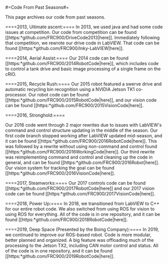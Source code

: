 #=Code From Past Seasons#=

This page archives our code from past seasons.

====2013, Ultimate ascent:====
In 2013, we used java and had some code issues at competition. Our code from competition can be found [[https:*github.com/FRC900/DriveCode2013|here]]. Immediately following that competition, we rewrote our drive code in LabVIEW. That code can be found [[https:*github.com/FRC900/Inky-LabVIEW|here]].

====2014, Aerial Assist:====
Our 2014 code can be found [[https:*github.com/FRC900/2014RobotCode|here]], which includes code to control a tank drive and basic image processing of a single frame on the cRIO.

====2015, Recycle Rush:====
Our 2015 robot featured a swerve drive and automatic recycling bin recognition using a NVIDIA Jetson TK1 co-processor. Our robot code can be found [[https:*github.com/FRC900/2015RobotCode|here]], and our vision code can be found [[https:*github.com/FRC900/2015VisionCode|here]].

====2016, Stronghold:====

Our 2016 code went through 2 major rewrites due to issues with LabVIEW's command and control structure updating in the middle of the season. Our first code branch stopped working after LabVIEW updated mid-season, and it can be found [[https:*github.com/FRC900/2016RobotCode|here]]. This was followed by a rewrite without using non-command and control found [[https:*github.com/FRC900/2016WorkingCode|here]]. Our third rewrite was reimplementing command and control and cleaning up the code in general, and can be found [[https:*github.com/FRC900/2016Robot|here]]. Our vision system for tracking the goal can be found [[https:*github.com/FRC900/2016VisionCode|here]].

====2017, Steamworks:====
Our 2017 controls code can be found [[https:*github.com/FRC900/2017RobotCode|here]] and our 2017 vision code can be found [[https:*github.com/FRC900/2017VisionCode|here]].

====2018, Power Up:====
In 2018, we transitioned from LabVIEW to C++ for our entire robot code. We also switched from using ROS for vision to using ROS for everything. All of the code is in one repository, and it can be found [[https:*github.com/FRC900/2018RobotCode|here]].

====2019, Deep Space (Presented by the Boing Company):====
In 2019, we continued to improve our ROS-based robot.  Code is more modular, better planned and organized.  A big feature was offloading much of the processing to the Jetson TX2, including CAN motor control and status. All of the code is in one repository, and it can be found [[https:*github.com/FRC900/2019RobotCode|here]].